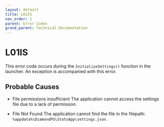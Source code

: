 ```yaml
---
layout: default
title: L01IS
nav_order: 1
parent: Error Codes
grand_parent: Technical Documentation
---
```


# L01IS

This error code occurs during the `InitializeSettings()` function in the launcher. An exception is accompanied with this error.

## Probable Causes

- File permissions insufficient
The application cannot access the settings file due to a lack of permission.

- File Not Found
The application cannot find the file in the filepath: `%appdata%\DiamondPG\StatsApp\settings.json`.
